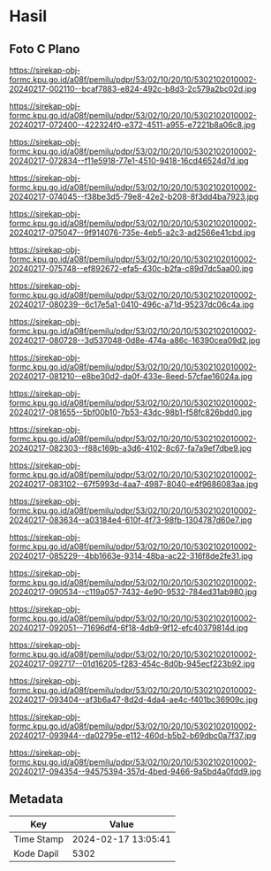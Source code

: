 # Hasil

## Foto C Plano

https://sirekap-obj-formc.kpu.go.id/a08f/pemilu/pdpr/53/02/10/20/10/5302102010002-20240217-002110--bcaf7883-e824-492c-b8d3-2c579a2bc02d.jpg

https://sirekap-obj-formc.kpu.go.id/a08f/pemilu/pdpr/53/02/10/20/10/5302102010002-20240217-072400--422324f0-e372-4511-a955-e7221b8a06c8.jpg

https://sirekap-obj-formc.kpu.go.id/a08f/pemilu/pdpr/53/02/10/20/10/5302102010002-20240217-072834--f11e5918-77e1-4510-9418-16cd46524d7d.jpg

https://sirekap-obj-formc.kpu.go.id/a08f/pemilu/pdpr/53/02/10/20/10/5302102010002-20240217-074045--f38be3d5-79e8-42e2-b208-8f3dd4ba7923.jpg

https://sirekap-obj-formc.kpu.go.id/a08f/pemilu/pdpr/53/02/10/20/10/5302102010002-20240217-075047--9f914076-735e-4eb5-a2c3-ad2566e41cbd.jpg

https://sirekap-obj-formc.kpu.go.id/a08f/pemilu/pdpr/53/02/10/20/10/5302102010002-20240217-075748--ef892672-efa5-430c-b2fa-c89d7dc5aa00.jpg

https://sirekap-obj-formc.kpu.go.id/a08f/pemilu/pdpr/53/02/10/20/10/5302102010002-20240217-080239--6c17e5a1-0410-496c-a71d-95237dc06c4a.jpg

https://sirekap-obj-formc.kpu.go.id/a08f/pemilu/pdpr/53/02/10/20/10/5302102010002-20240217-080728--3d537048-0d8e-474a-a86c-16390cea09d2.jpg

https://sirekap-obj-formc.kpu.go.id/a08f/pemilu/pdpr/53/02/10/20/10/5302102010002-20240217-081210--e8be30d2-da0f-433e-8eed-57cfae16024a.jpg

https://sirekap-obj-formc.kpu.go.id/a08f/pemilu/pdpr/53/02/10/20/10/5302102010002-20240217-081655--5bf00b10-7b53-43dc-98b1-f58fc826bdd0.jpg

https://sirekap-obj-formc.kpu.go.id/a08f/pemilu/pdpr/53/02/10/20/10/5302102010002-20240217-082303--f88c169b-a3d6-4102-8c67-fa7a9ef7dbe9.jpg

https://sirekap-obj-formc.kpu.go.id/a08f/pemilu/pdpr/53/02/10/20/10/5302102010002-20240217-083102--67f5993d-4aa7-4987-8040-e4f9686083aa.jpg

https://sirekap-obj-formc.kpu.go.id/a08f/pemilu/pdpr/53/02/10/20/10/5302102010002-20240217-083634--a03184e4-610f-4f73-98fb-1304787d60e7.jpg

https://sirekap-obj-formc.kpu.go.id/a08f/pemilu/pdpr/53/02/10/20/10/5302102010002-20240217-085229--4bb1663e-9314-48ba-ac22-316f8de2fe31.jpg

https://sirekap-obj-formc.kpu.go.id/a08f/pemilu/pdpr/53/02/10/20/10/5302102010002-20240217-090534--c119a057-7432-4e90-9532-784ed31ab980.jpg

https://sirekap-obj-formc.kpu.go.id/a08f/pemilu/pdpr/53/02/10/20/10/5302102010002-20240217-092051--71696df4-6f18-4db9-9f12-efc40379814d.jpg

https://sirekap-obj-formc.kpu.go.id/a08f/pemilu/pdpr/53/02/10/20/10/5302102010002-20240217-092717--01d16205-f283-454c-8d0b-945ecf223b92.jpg

https://sirekap-obj-formc.kpu.go.id/a08f/pemilu/pdpr/53/02/10/20/10/5302102010002-20240217-093404--af3b6a47-8d2d-4da4-ae4c-f401bc36909c.jpg

https://sirekap-obj-formc.kpu.go.id/a08f/pemilu/pdpr/53/02/10/20/10/5302102010002-20240217-093944--da02795e-e112-460d-b5b2-b69dbc0a7f37.jpg

https://sirekap-obj-formc.kpu.go.id/a08f/pemilu/pdpr/53/02/10/20/10/5302102010002-20240217-094354--94575394-357d-4bed-9466-9a5bd4a0fdd9.jpg


## Metadata

| Key        | Value               |
| ---------- | ------------------- |
| Time Stamp | 2024-02-17 13:05:41 |
| Kode Dapil | 5302                |



